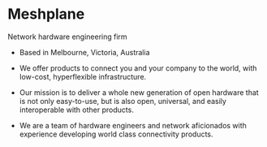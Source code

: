 # Meshplane
Network hardware engineering firm
- Based in Melbourne, Victoria, Australia

- We offer products to connect you and your company to the world, with low-cost, hyperflexible infrastructure.

- Our mission is to deliver a whole new generation of open hardware that is not only easy-to-use, but is also open, universal, and easily interoperable with other products.

- We are a team of hardware engineers and network aficionados with experience developing world class connectivity products.
